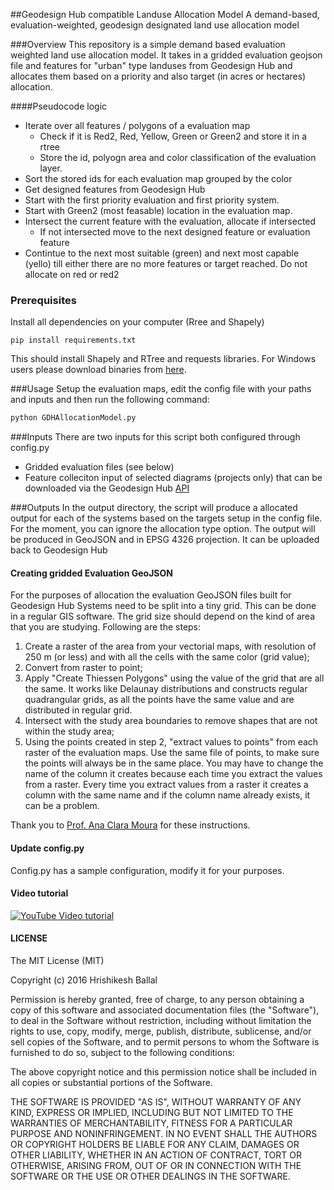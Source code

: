 ##Geodesign Hub compatible Landuse Allocation Model
A demand-based, evaluation-weighted, geodesign designated land use allocation model

###Overview
This repository is a simple demand based evaluation weighted land use allocation model. It takes in a gridded evaluation geojson file and features for "urban" type landuses from Geodesign Hub and allocates them based on a priority and also target (in acres or hectares) allocation. 

####Pseudocode logic
- Iterate over all features / polygons of a evaluation map
  - Check if it is Red2, Red, Yellow, Green or Green2 and store it in a rtree
  - Store the id, polyogn area and color classification of the evaluation layer.
- Sort the stored ids for each evaluation map grouped by the color
- Get designed features from Geodesign Hub
- Start with the first priority evaluation and first priority system.
- Start with Green2 (most feasable) location in the evaluation map. 
- Intersect the current feature with the evaluation, allocate if intersected
  - If not intersected move to the next designed feature or evaluation feature
- Contintue to the next most suitable (green) and next most capable (yello) till either there are no more features or target reached. Do not allocate on red or red2 


### Prerequisites
Install all dependencies on your computer (Rree and Shapely)
```
pip install requirements.txt
```
This should install Shapely and RTree and requests libraries. For Windows users please download binaries from [here](http://www.lfd.uci.edu/~gohlke/pythonlibs/).

###Usage
Setup the evaluation maps, edit the config file with your paths and inputs and then run the following command:
```python
python GDHAllocationModel.py
```

###Inputs
There are two inputs for this script both configured through config.py
- Gridded evaluation files (see below)
- Feature colleciton input of selected diagrams (projects only) that can be downloaded via the Geodesign Hub [API](http://www.geodesignsupport.com/kb/get-methods/)

###Outputs
In the output directory, the script will produce a allocated output for each of the systems based on the targets setup in the config file. For the moment, you can ignore the allocation type option. The output will be produced in GeoJSON and in EPSG 4326 projection. It can be uploaded back to Geodesign Hub

#### Creating gridded Evaluation GeoJSON
For the purposes of allocation the evaluation GeoJSON files built for Geodesign Hub Systems need to be split into a tiny grid. This can be done in a regular GIS software. The grid size should depend on the kind of area that you are studying. Following are the steps: 

1. Create a raster of the area from your vectorial maps, with resolution of 250 m (or less) and with all the cells with the same color (grid value);
2. Convert from raster to point;
3. Apply "Create Thiessen Polygons" using the value of the grid that are all the same. It works like Delaunay distributions and constructs regular quadrangular grids, as all the points have the same value and are distributed in regular grid.
4. Intersect with the study area boundaries to remove shapes that are not within the study area;
5. Using the points created in step 2, "extract values to points" from each raster of the evaluation maps. Use the same file of points, to make sure the points will always be in the same place. You may have to change the name of the column it creates because each time you extract the values from a raster. Every time you extract values from a raster it creates a column with the same name and if the column name already exists, it can be a problem.

Thank you to [Prof. Ana Clara Moura](http://geoproea.arq.ufmg.br/equipe/prof-ana-clara-mourao-moura) for these instructions. 

#### Update config.py
Config.py has a sample configuration, modify it for your purposes. 

#### Video tutorial
[![YouTube Video tutorial](http://i.imgur.com/3KNhYft.png)](https://www.youtube.com/watch?v=QFbOM5T2eQQ)

#### LICENSE
The MIT License (MIT)

Copyright (c) 2016 Hrishikesh Ballal

Permission is hereby granted, free of charge, to any person obtaining a copy of this software and associated documentation files (the "Software"), to deal in the Software without restriction, including without limitation the rights to use, copy, modify, merge, publish, distribute, sublicense, and/or sell copies of the Software, and to permit persons to whom the Software is furnished to do so, subject to the following conditions:

The above copyright notice and this permission notice shall be included in all copies or substantial portions of the Software.

THE SOFTWARE IS PROVIDED "AS IS", WITHOUT WARRANTY OF ANY KIND, EXPRESS OR IMPLIED, INCLUDING BUT NOT LIMITED TO THE WARRANTIES OF MERCHANTABILITY, FITNESS FOR A PARTICULAR PURPOSE AND NONINFRINGEMENT. IN NO EVENT SHALL THE AUTHORS OR COPYRIGHT HOLDERS BE LIABLE FOR ANY CLAIM, DAMAGES OR OTHER LIABILITY, WHETHER IN AN ACTION OF CONTRACT, TORT OR OTHERWISE, ARISING FROM, OUT OF OR IN CONNECTION WITH THE SOFTWARE OR THE USE OR OTHER DEALINGS IN THE SOFTWARE.
